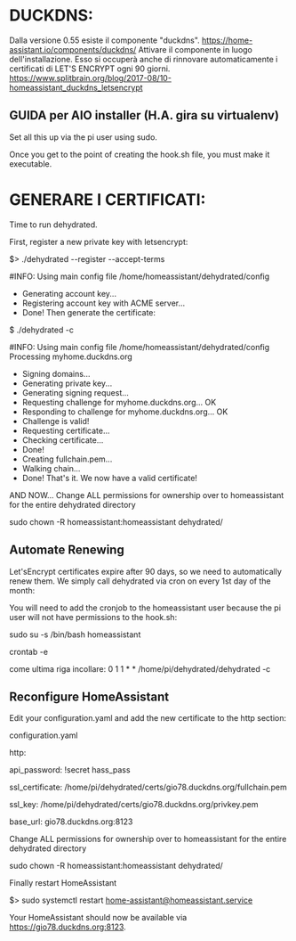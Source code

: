 # DUCKDNS:
Dalla versione 0.55 esiste il componente "duckdns".
https://home-assistant.io/components/duckdns/
Attivare il componente in luogo dell'installazione. 
Esso si occuperà anche di rinnovare automaticamente i certificati di LET'S ENCRYPT ogni 90 giorni.
https://www.splitbrain.org/blog/2017-08/10-homeassistant_duckdns_letsencrypt

## GUIDA per AIO installer (H.A. gira su virtualenv)
Set all this up via the pi user using sudo.

Once you get to the point of creating the hook.sh file, you must make it executable.

# GENERARE I CERTIFICATI:
Time to run dehydrated.

First, register a new private key with letsencrypt:

$> ./dehydrated --register  --accept-terms

#INFO: Using main config file /home/homeassistant/dehydrated/config
 + Generating account key...
 + Registering account key with ACME server...
 + Done!
Then generate the certificate:

$ ./dehydrated -c

#INFO: Using main config file /home/homeassistant/dehydrated/config
Processing myhome.duckdns.org
 + Signing domains...
 + Generating private key...
 + Generating signing request...
 + Requesting challenge for myhome.duckdns.org...
OK
 + Responding to challenge for myhome.duckdns.org...
OK
 + Challenge is valid!
 + Requesting certificate...
 + Checking certificate...
 + Done!
 + Creating fullchain.pem...
 + Walking chain...
 + Done!
That's it. We now have a valid certificate!

AND NOW... Change ALL permissions for ownership over to homeassistant for the entire dehydrated directory

sudo chown -R homeassistant:homeassistant dehydrated/

## Automate Renewing

Let'sEncrypt certificates expire after 90 days, so we need to automatically renew them. We simply call dehydrated via cron on every 1st day of the month:

You will need to add the cronjob to the homeassistant user because the pi user will not have permissions to the hook.sh:

sudo su -s /bin/bash homeassistant

crontab -e

come ultima riga incollare: 
0 1 1 * * /home/pi/dehydrated/dehydrated -c

## Reconfigure HomeAssistant

Edit your configuration.yaml and add the new certificate to the http section:

configuration.yaml

http:

  api_password: !secret hass_pass
  
  ssl_certificate: /home/pi/dehydrated/certs/gio78.duckdns.org/fullchain.pem
  
  ssl_key: /home/pi/dehydrated/certs/gio78.duckdns.org/privkey.pem
  
  base_url: gio78.duckdns.org:8123

Change ALL permissions for ownership over to homeassistant for the entire dehydrated directory

sudo chown -R homeassistant:homeassistant dehydrated/
  
  Finally restart HomeAssistant

$> sudo systemctl restart home-assistant@homeassistant.service

Your HomeAssistant should now be available via https://gio78.duckdns.org:8123.
